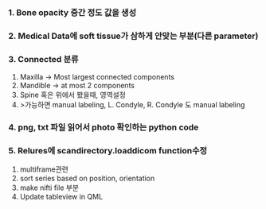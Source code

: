 <h3>1. Bone opacity 중간 정도 값을 생성</h3>

<h3>2. Medical Data에 soft tissue가 삼하게 안맞는 부분(다른 parameter)</h3>

<h3>3. Connected 분류</h3>
    <ol>
    <li>Maxilla -> Most largest connected components</li>
    <li>Mandible -> at most 2 components</li>
    <li>Spine 혹은 위에서 봤을때, 영역설정</li><li>>가능하면 manual labeling, L. Condyle, R. Condyle 도 manual labeling </li></ol>

<h3>4. png, txt 파일 읽어서 photo 확인하는 python code</h3> 

<h3>5. Relures에 scandirectory.loaddicom function수정</h3>
    <ol>
    <li>multiframe관련</li>
    <li>sort series based on position, orientation</li> 
    <li>make nifti file 부분</li>
    <li>Update tableview in QML</li>
    </ol>


